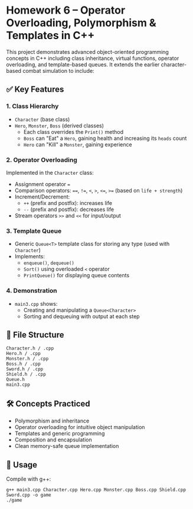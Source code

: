 # Homework 6 – Operator Overloading, Polymorphism & Templates in C++

This project demonstrates advanced object-oriented programming concepts in C++ including class inheritance, virtual functions, operator overloading, and template-based queues. It extends the earlier character-based combat simulation to include:

## ✅ Key Features

### 1. **Class Hierarchy**
- `Character` (base class)
- `Hero`, `Monster`, `Boss` (derived classes)
  - Each class overrides the `Print()` method
  - `Boss` can "Eat" a `Hero`, gaining health and increasing its `heads` count
  - `Hero` can "Kill" a `Monster`, gaining experience

### 2. **Operator Overloading**
Implemented in the `Character` class:
- Assignment operator `=`
- Comparison operators: `==`, `!=`, `<`, `>`, `<=`, `>=` (based on `life + strength`)
- Increment/Decrement:
  - `++` (prefix and postfix): increases life
  - `--` (prefix and postfix): decreases life
- Stream operators `>>` and `<<` for input/output

### 3. **Template Queue**
- Generic `Queue<T>` template class for storing any type (used with `Character`)
- Implements:
  - `enqueue()`, `dequeue()`
  - `Sort()` using overloaded `<` operator
  - `PrintQueue()` for displaying queue contents

### 4. **Demonstration**
- `main3.cpp` shows:
  - Creating and manipulating a `Queue<Character>`
  - Sorting and dequeuing with output at each step

## 📁 File Structure
```
Character.h / .cpp
Hero.h / .cpp
Monster.h / .cpp
Boss.h / .cpp
Sword.h / .cpp
Shield.h / .cpp
Queue.h
main3.cpp
```

## 🛠️ Concepts Practiced

- Polymorphism and inheritance
- Operator overloading for intuitive object manipulation
- Templates and generic programming
- Composition and encapsulation
- Clean memory-safe queue implementation

## 🧪 Usage

Compile with g++:
```
g++ main3.cpp Character.cpp Hero.cpp Monster.cpp Boss.cpp Shield.cpp Sword.cpp -o game
./game
```


